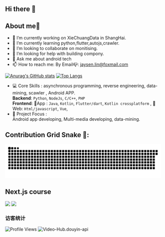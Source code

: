 ## Hi there 👋

<!--**linjonh/linjonh** is a ✨ _special_ ✨ repository because its `README.md` (this file) appears on your GitHub profile.

Here are some ideas to get you started:
-->
## About me🚀
- 🔭 I’m currently working on XieChuangData in ShangHai.
- 🌱 I’m currently learning python,flutter,autojs,crawler.
- 👯 I’m looking to collaborate on monitising.
- 🤔 I’m looking for help with building compony.
- 💬 Ask me about android tech
- 📫 How to reach me: By Email📪: jaysen.lin@foxmail.com

[![Anurag's GitHub stats](https://github-readme-stats.vercel.app/api?username=anuraghazra&show_icons=true&theme=radical)](https://linjonh.github.io/TechBlog/)
[![Top Langs](https://github-readme-stats.vercel.app/api/top-langs/?username=linjonh&theme=radica&layout=compact&hide=html,JavaScript)](https://linjonh.github.io/TechBlog/)

- 💻 Core Skills : asynchronous programming, reverse engineering, data-mining, scawler , Android APP.
  <br> **Backend**: `Python`, `NodeJs`, `C/C++`, `PHP`
  <br> **Frontend**: 🚀App : `Java`, `Kotlin`, `Flutter/dart`, `Kotlin crossplatform` , 🚀 Web: `Html/javascript`, `Vue`, 
- 🚀 Project Focus :
  <br> Android app developing, Multi-media developing, data-mining.

## Contribution Grid Snake 🐍:
[![github-contribution-grid-snake](https://github.com/linjonh/linjonh/blob/main/github-contribution-grid-snake.svg)](https://linjonh.github.io/TechBlog/)

## Next.js course
![](https://nextjs.org/_next/image?url=%2Fapi%2Flearn-certificate-og%3Fcourse%3Dreact-foundations%26user%3D88856%26mode%3Ddark%26name%3D%E6%9E%97%E5%BB%BA%E6%9C%89&w=1920&q=75)
![](https://nextjs.org/_next/image?url=%2Fapi%2Flearn-certificate-og%3Fcourse%3Ddashboard-app%26user%3D88856%26mode%3Dsystem%26name%3D%E6%9E%97%E5%BB%BA%E6%9C%89&w=1920&q=75)
### 访客统计
![Profile Views](https://komarev.com/ghpvc/?username=linjonh&color=blue)
![Video-Hub.douyin-api](https://visitor-badge.laobi.icu/badge?page_id=Video-Hub.douyin-api)
<!--
- 总访问量: **null** 次
- 唯一访客: **null** 人
-->


